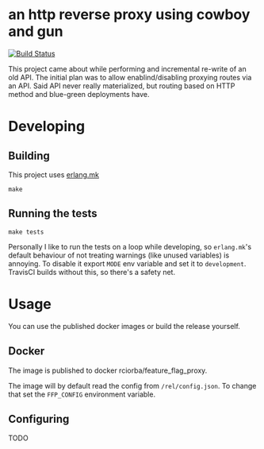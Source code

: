 # an http reverse proxy using cowboy and gun

[![Build Status](https://travis-ci.org/rciorba/feature_flag_proxy.svg?branch=master)](https://travis-ci.org/rciorba/feature_flag_proxy)

This project came about while performing and incremental re-write of an old API. The
initial plan was to allow enablind/disabling proxying routes via an API. Said API never
really materialized, but routing based on HTTP method and blue-green deployments have.

# Developing

## Building

This project uses [erlang.mk](https://erlang.mk/)

```
make
```

## Running the tests

```
make tests
```

Personally I like to run the tests on a loop while developing, so `erlang.mk`'s default
behaviour of not treating warnings (like unused variables) is annoying. To disable it
export `MODE` env variable and set it to `development`. TravisCI builds without this, so
there's a safety net.

# Usage
You can use the published docker images or build the release yourself.

## Docker

The image is published to docker rciorba/feature_flag_proxy.

The image will by default read the config from `/rel/config.json`. To change that set
the `FFP_CONFIG` environment variable.

## Configuring
TODO
